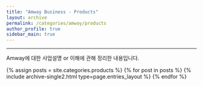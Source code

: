 ```yaml
---
title: "Amway Business - Products"
layout: archive
permalink: /categories/amway/products
author_profile: true
sidebar_main: true
---
```


<!-- 공백이 포함되어 있는 카테고리 이름의 경우 site.categories['a b c'] 이런식으로! -->

***


Amway에 대한 사업설명 or 이해에 관해 정리한 내용입니다.
<!-- <br> [🌜 강의 들으러 가기 Click](https://www.inflearn.com/course/unity-2#)
{: .notice--warning} -->


{% assign posts = site.categories.products %}
{% for post in posts %} {% include archive-single2.html type=page.entries_layout %} {% endfor %}